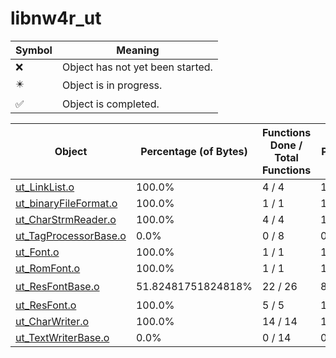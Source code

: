 # libnw4r_ut
| Symbol | Meaning 
| ------------- | ------------- 
| :x: | Object has not yet been started. 
| :eight_pointed_black_star: | Object is in progress. 
| :white_check_mark: | Object is completed. 


| Object | Percentage (of Bytes) | Functions Done / Total Functions | Percentage (Functions) | Status 
| ------------- | ------------- | ------------- | ------------- | ------------- 
| [ut_LinkList.o](https://github.com/shibbo/Petari/blob/master/docs/lib/nw4r/libnw4r_ut/ut_LinkList.md) | 100.0% | 4 / 4 | 100.0% | :white_check_mark: 
| [ut_binaryFileFormat.o](https://github.com/shibbo/Petari/blob/master/docs/lib/nw4r/libnw4r_ut/ut_binaryFileFormat.md) | 100.0% | 1 / 1 | 100.0% | :white_check_mark: 
| [ut_CharStrmReader.o](https://github.com/shibbo/Petari/blob/master/docs/lib/nw4r/libnw4r_ut/ut_CharStrmReader.md) | 100.0% | 4 / 4 | 100.0% | :white_check_mark: 
| [ut_TagProcessorBase.o](https://github.com/shibbo/Petari/blob/master/docs/lib/nw4r/libnw4r_ut/ut_TagProcessorBase.md) | 0.0% | 0 / 8 | 0.0% | :x: 
| [ut_Font.o](https://github.com/shibbo/Petari/blob/master/docs/lib/nw4r/libnw4r_ut/ut_Font.md) | 100.0% | 1 / 1 | 100.0% | :white_check_mark: 
| [ut_RomFont.o](https://github.com/shibbo/Petari/blob/master/docs/lib/nw4r/libnw4r_ut/ut_RomFont.md) | 100.0% | 1 / 1 | 100.0% | :white_check_mark: 
| [ut_ResFontBase.o](https://github.com/shibbo/Petari/blob/master/docs/lib/nw4r/libnw4r_ut/ut_ResFontBase.md) | 51.82481751824818% | 22 / 26 | 84.61538461538461% | :eight_pointed_black_star: 
| [ut_ResFont.o](https://github.com/shibbo/Petari/blob/master/docs/lib/nw4r/libnw4r_ut/ut_ResFont.md) | 100.0% | 5 / 5 | 100.0% | :white_check_mark: 
| [ut_CharWriter.o](https://github.com/shibbo/Petari/blob/master/docs/lib/nw4r/libnw4r_ut/ut_CharWriter.md) | 100.0% | 14 / 14 | 100.0% | :white_check_mark: 
| [ut_TextWriterBase.o](https://github.com/shibbo/Petari/blob/master/docs/lib/nw4r/libnw4r_ut/ut_TextWriterBase.md) | 0.0% | 0 / 14 | 0.0% | :x: 
